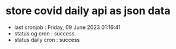# store covid daily api as json data

- last cronjob : Friday, 09 June 2023 01:16:41
- status og cron : success
- status daily cron : success
      
      
